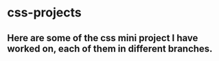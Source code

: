 # css-projects


Here are some of the css mini project I have worked on, each of them in different branches.
----
